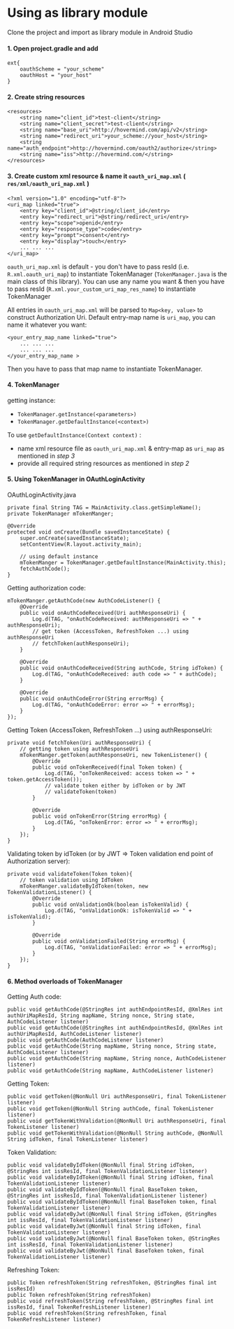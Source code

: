 
# Using as library module
Clone the project and import as library module in Android Studio

#### 1. Open project.gradle and add
```
ext{
    oauthScheme = "your_scheme"
    oauthHost = "your_host"
}
```

#### 2. Create string resources
```
<resources>
    <string name="client_id">test-client</string>
    <string name="client_secret">test-client</string>
    <string name="base_uri">http://hovermind.com/api/v2</string>
    <string name="redirect_uri">your_scheme://your_host</string>
    <string name="auth_endpoint">http://hovermind.com/oauth2/authorize</string>
    <string name="iss">http://hovermind.com/</string>
</resources>
``` 

#### 3. Create custom xml resource & name it ```oauth_uri_map.xml``` ( ```res/xml/oauth_uri_map.xml``` )
```
<?xml version="1.0" encoding="utf-8"?>
<uri_map linked="true">
    <entry key="client_id">@string/client_id</entry>
    <entry key="redirect_uri">@string/redirect_uri</entry>
    <entry key="scope">openid</entry>
    <entry key="response_type">code</entry>
    <entry key="prompt">consent</entry>
    <entry key="display">touch</entry>
    ... ... ...
</uri_map>
```
```oauth_uri_map.xml``` is default - you don't have to pass resId (i.e. ```R.xml.oauth_uri_map```) to instantiate TokenManager (`TokenManager.java` is the main class of this library). You can use any name you want & then you have to pass resId (```R.xml.your_custom_uri_map_res_name```) to instantiate TokenManager

All entries in ```oauth_uri_map.xml``` will be parsed to ```Map<key, value>``` to construct Authorization Uri. Default entry-map name is ```uri_map```, you can name it whatever you want: 
```
<your_entry_map_name linked="true">
    ... ... ...
    ... ... ...
</your_entry_map_name >
```
Then you have to pass that map name to instantiate TokenManager.

#### 4. TokenManager
getting instance: 
- ```TokenManager.getInstance(<parameters>)```
- ```TokenManager.getDefaultInstance(<context>)```

To use ```getDefaultInstance(Context context)``` : 
- name xml resource file as ```oauth_uri_map.xml``` & entry-map as ```uri_map``` as mentioned in *step 3*
- provide all required string resources as mentioned in *step 2*

#### 5. Using TokenManager in OAuthLoginActivity
OAuthLoginActivity.java
```
private final String TAG = MainActivity.class.getSimpleName();
private TokenManager mTokenManger;

@Override
protected void onCreate(Bundle savedInstanceState) {
    super.onCreate(savedInstanceState);
    setContentView(R.layout.activity_main);

    // using default instance
    mTokenManger = TokenManager.getDefaultInstance(MainActivity.this);
    fetchAuthCode();
}
```
Getting authorization code:
```
mTokenManger.getAuthCode(new AuthCodeListener() {
    @Override
    public void onAuthCodeReceived(Uri authResponseUri) {
        Log.d(TAG, "onAuthCodeReceived: authResponseUri => " + authResponseUri);
        // get token (AccessToken, RefreshToken ...) using authResponseUri
        // fetchToken(authResponseUri);
    }

    @Override
    public void onAuthCodeReceived(String authCode, String idToken) {
        Log.d(TAG, "onAuthCodeReceived: auth code => " + authCode);
    }

    @Override
    public void onAuthCodeError(String errorMsg) {
        Log.d(TAG, "onAuthCodeError: error => " + errorMsg);
    }
});
```
Getting Token (AccessToken, RefreshToken ...) using authResponseUri:
```
private void fetchToken(Uri authResponseUri) {
    // getting token using authResponseUri
    mTokenManger.getToken(authResponseUri, new TokenListener() {
        @Override
        public void onTokenReceived(final Token token) {
            Log.d(TAG, "onTokenReceived: access token => " + token.getAccessToken());
            // validate token either by idToken or by JWT
            // validateToken(token)
        }

        @Override
        public void onTokenError(String errorMsg) {
            Log.d(TAG, "onTokenError: error => " + errorMsg);
        }
    });
}
```
Validating token by idToken (or by JWT => Token validation end point of Authorization server):
```
private void validateToken(Token token){
    // token validation using IdToken
    mTokenManger.validateByIdToken(token, new TokenValidationListener() {
        @Override
        public void onValidationOk(boolean isTokenValid) {
            Log.d(TAG, "onValidationOk: isTokenValid => " + isTokenValid);
        }

        @Override
        public void onValidationFailed(String errorMsg) {
            Log.d(TAG, "onValidationFailed: error => " + errorMsg);
        }
    });
}
```

#### 6. Method overloads of TokenManager

Getting Auth code:
```
public void getAuthCode(@StringRes int authEndpointResId, @XmlRes int authUriMapResId, String mapName, String nonce, String state, AuthCodeListener listener)
public void getAuthCode(@StringRes int authEndpointResId, @XmlRes int authUriMapResId, AuthCodeListener listener)
public void getAuthCode(AuthCodeListener listener)
public void getAuthCode(String mapName, String nonce, String state, AuthCodeListener listener)
public void getAuthCode(String mapName, String nonce, AuthCodeListener listener) 
public void getAuthCode(String mapName, AuthCodeListener listener)
```

Getting Token:
```
public void getToken(@NonNull Uri authResponseUri, final TokenListener listener)
public void getToken(@NonNull String authCode, final TokenListener listener) 
public void getTokenWithValidation(@NonNull Uri authResponseUri, final TokenListener listener)
public void getTokenWithValidation(@NonNull String authCode, @NonNull String idToken, final TokenListener listener)
```

Token Validation:
```
public void validateByIdToken(@NonNull final String idToken, @StringRes int issResId, final TokenValidationListener listener)
public void validateByIdToken(@NonNull final String idToken, final TokenValidationListener listener)
public void validateByIdToken(@NonNull final BaseToken token, @StringRes int issResId, final TokenValidationListener listener)
public void validateByIdToken(@NonNull final BaseToken token, final TokenValidationListener listener)
public void validateByJwt(@NonNull final String idToken, @StringRes int issResId, final TokenValidationListener listener)
public void validateByJwt(@NonNull final String idToken, final TokenValidationListener listener)
public void validateByJwt(@NonNull final BaseToken token, @StringRes int issResId, final TokenValidationListener listener)
public void validateByJwt(@NonNull final BaseToken token, final TokenValidationListener listener)
```

Refreshing Token:
```
public Token refreshToken(String refreshToken, @StringRes final int issResId) 
public Token refreshToken(String refreshToken)
public void refreshToken(String refreshToken, @StringRes final int issResId, final TokenRefreshListener listener) 
public void refreshToken(String refreshToken, final TokenRefreshListener listener)
```





